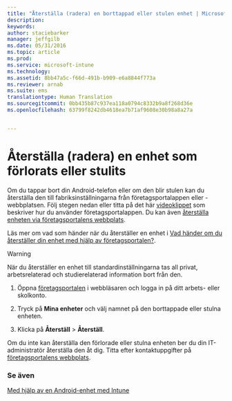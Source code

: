 ```yaml
---
title: "Återställa (radera) en borttappad eller stulen enhet | Microsoft Intune"
description: 
keywords: 
author: staciebarker
manager: jeffgilb
ms.date: 05/31/2016
ms.topic: article
ms.prod: 
ms.service: microsoft-intune
ms.technology: 
ms.assetid: 8bb47a5c-f66d-491b-b909-e6a8844f773a
ms.reviewer: arnab
ms.suite: ems
translationtype: Human Translation
ms.sourcegitcommit: 0bb435b87c937ea118a0794c8332b9a8f268d36e
ms.openlocfilehash: 63799f8242db4618ea7b71af9608e30b98a8a27a


---
```



# Återställa (radera) en enhet som förlorats eller stulits

Om du tappar bort din Android-telefon eller om den blir stulen kan du återställa den till fabriksinställningarna från företagsportalappen eller -webbplatsen. Följ stegen nedan eller titta på det här [videoklippet](http://aka.ms/ly1x17) som beskriver hur du använder företagsportalappen. Du kan även [återställa enheten via företagsportalens webbplats](reset-your-device-cpwebsite.md).

Läs mer om vad som händer när du återställer en enhet i [Vad händer om du återställer din enhet med hjälp av företagsportalen?](what-happens-if-you-reset-your-device-using-the-company-portal-android.md).

> [!WARNING] 
> När du återställer en enhet till standardinställningarna tas all privat, arbetsrelaterad och studierelaterad information bort från den.

1.  Öppna [företagsportalen](http://portal.manage.microsoft.com) i webbläsaren och logga in på ditt arbets- eller skolkonto.

2.  Tryck på **Mina enheter** och välj namnet på den borttappade eller stulna enheten.

3.  Klicka på **Återställ** &gt; **Återställ**.

Om du inte kan återställa den förlorade eller stulna enheten ber du din IT-administratör återställa den åt dig. Titta efter kontaktuppgifter på [företagsportalens webbplats](http://portal.manage.microsoft.com).

### Se även
[Med hjälp av en Android-enhet med Intune](using-your-android-device-with-intune.md)




<!--HONumber=Jun16_HO4-->


